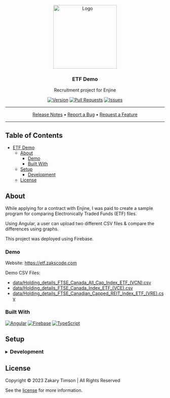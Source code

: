 <!-- Header -->
<div id="top" align="center">
  <br />

  <!-- Logo -->
  <img src="https://git.zakscode.com/repo-avatars/0709db0c51d295d2d29b709865bd95f26e351f72a5c993ca63cd9ec4b4a07f43" alt="Logo" width="200" height="200">

  <!-- Title -->
  ### ETF Demo

  <!-- Description -->
  Recruitment project for Enjine

  <!-- Repo badges -->
  [![Version](https://img.shields.io/badge/dynamic/json.svg?label=Version&style=for-the-badge&url=https://git.zakscode.com/api/v1/repos/ztimson/etf-demo/tags&query=$[0].name)](https://git.zakscode.com/ztimson/etf-demo/tags)
  [![Pull Requests](https://img.shields.io/badge/dynamic/json.svg?label=Pull%20Requests&style=for-the-badge&url=https://git.zakscode.com/api/v1/repos/ztimson/etf-demo&query=open_pr_counter)](https://git.zakscode.com/ztimson/etf-demo/pulls)
  [![Issues](https://img.shields.io/badge/dynamic/json.svg?label=Issues&style=for-the-badge&url=https://git.zakscode.com/api/v1/repos/ztimson/etf-demo&query=open_issues_count)](https://git.zakscode.com/ztimson/etf-demo/issues)

  <!-- Links -->

  ---
  <div>
    <a href="https://git.zakscode.com/ztimson/etf-demo/releases" target="_blank">Release Notes</a>
    • <a href="https://git.zakscode.com/ztimson/etf-demo/issues/new?template=.github%2fissue_template%2fbug.md" target="_blank">Report a Bug</a>
    • <a href="https://git.zakscode.com/ztimson/etf-demo/issues/new?template=.github%2fissue_template%2fenhancement.md" target="_blank">Request a Feature</a>
  </div>

  ---
</div>

## Table of Contents
- [ETF Demo](#top)
    - [About](#about)
        - [Demo](#demo)
        - [Built With](#built-with)
    - [Setup](#setup)
        - [Development](#development)
    - [License](#license)

## About
While applying for a contract with Enjine, I was paid to create a sample program for comparing Electronically Traded Funds (ETF) files.

Using Angular, a user can upload two different CSV files & compare the differences using graphs.

This project was deployed using Firebase.

### Demo

Website: https://etf.zakscode.com

Demo CSV Files:
 - [data/Holding_details_FTSE_Canada_All_Cap_Index_ETF_(VCN).csv](./data/Holding_details_FTSE_Canada_All_Cap_Index_ETF_(VCN).csv)
 - [data/Holding_details_FTSE_Canada_Index_ETF_(VCE).csv](./data/Holding_details_FTSE_Canada_Index_ETF_(VCE).csv)
 - [data/Holding_details_FTSE_Canadian_Capped_REIT_Index_ETF_(VRE).csv](./data/Holding_details_FTSE_Canadian_Capped_REIT_Index_ETF_(VRE).csv)

### Built With
[![Angular](https://img.shields.io/badge/Angular-DD0031?style=for-the-badge&logo=angular)](https://angular.io/)
[![Firebase](https://img.shields.io/badge/Firebase-FFFFFF?style=for-the-badge&logo=firebase)](https://firebase.google.com/)
[![TypeScript](https://img.shields.io/badge/TypeScript-3178C6?style=for-the-badge&logo=typescript&logoColor=white)](https://typescriptlang.org/)

## Setup

<details>
<summary>
  <h3 id="development" style="display: inline">
    Development
  </h3>
</summary>

#### Prerequisites
- [Node.js](https://nodejs.org/en/download)

#### Instructions
1. Install the dependencies: `npm install`
2. Start the Angular server: `npm run start`
3. Open [http://localhost:4200](http://localhost:4200)

</details>

## License
Copyright © 2023 Zakary Timson | All Rights Reserved

See the [license](./LICENSE) for more information.
